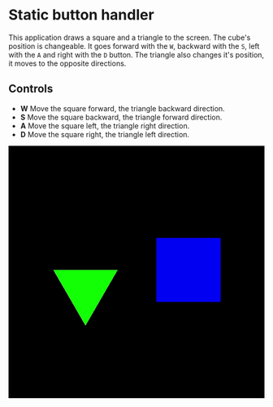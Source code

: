 # Static button handler

This application draws a square and a triangle to the screen. The cube's position is changeable. It goes forward with the `W`, backward with the `S`, left with the `A` and right with the `D` button. The triangle also changes it's position, it moves to the opposite directions.

## Controls

- **W** Move the square forward, the triangle backward direction.
- **S** Move the square backward, the triangle forward direction.
- **A** Move the square left, the triangle right direction.
- **D** Move the square right, the triangle left direction.

![Sample gif](./sample/sample.gif)
